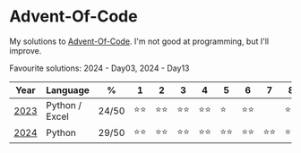 # Advent-Of-Code
My solutions to [Advent-Of-Code](https://adventofcode.com/). I'm not good at programming, but I'll improve.

Favourite solutions: 2024 - Day03, 2024 - Day13

| Year                                  | Language         | %                                            | 1   | 2   | 3   | 4   | 5   | 6   | 7   | 8   | 9   | 10  | 11  | 12  | 13  | 14  | 15  | 16  | 17  | 18  | 19  | 20  | 21  | 22  | 23  | 24  | 25  |
|---------------------------------------|------------------|----------------------------------------------|-----|-----|-----|-----|-----|-----|-----|-----|-----|-----|-----|-----|-----|-----|-----|-----|-----|-----|-----|-----|-----|-----|-----|-----|-----|
| [2023](https://adventofcode.com/2023) | Python / Excel   | 24/50                                        |⭐⭐|⭐⭐|⭐⭐|⭐⭐|⭐ |⭐⭐|  |⭐⭐|  |  |⭐⭐|  |⭐ |⭐⭐|⭐⭐|⭐ |  |⭐⭐|  |  |⭐
| [2024](https://adventofcode.com/2024) | Python           | 29/50                                        |⭐⭐|⭐⭐|⭐⭐|⭐⭐|⭐⭐|⭐⭐|⭐⭐|⭐⭐|⭐⭐|⭐⭐|⭐⭐|  |⭐⭐|⭐⭐|⭐ |  |⭐⭐|
